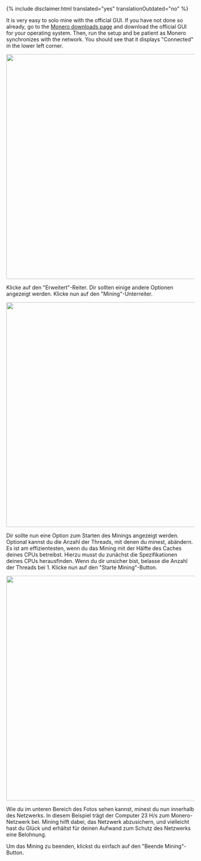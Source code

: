 {% include disclaimer.html translated="yes" translationOutdated="no" %}

It is very easy to solo mine with the official GUI. If you have not done so already, go to the <a href="{{site.baseurl}}/downloads/">Monero downloads page</a> and download the official GUI for your operating system. Then, run the setup and be patient as Monero synchronizes with the network. You should see that it displays "Connected" in the lower left corner.

<img src="/img/resources/user-guides/en/solo_mine_GUI/01.PNG" style="width: 600px;"/>

Klicke auf den "Erweitert"-Reiter. Dir sollten einige andere Optionen
angezeigt werden. Klicke nun auf den "Mining"-Unterreiter.

<img src="/img/resources/user-guides/en/solo_mine_GUI/02.PNG" style="width: 600px;"/>

Dir sollte nun eine Option zum Starten des Minings angezeigt
werden. Optional kannst du die Anzahl der Threads, mit denen du minest,
abändern. Es ist am effizientesten, wenn du das Mining mit der Hälfte des
Caches deines CPUs betreibst. Hierzu musst du zunächst die Spezifikationen
deines CPUs herausfinden. Wenn du dir unsicher bist, belasse die Anzahl der
Threads bei 1. Klicke nun auf den "Starte Mining"-Button.

<img src="/img/resources/user-guides/en/solo_mine_GUI/03.PNG" style="width: 600px;"/>

Wie du im unteren Bereich des Fotos sehen kannst, minest du nun innerhalb
des Netzwerks. In diesem Beispiel trägt der Computer 23 H/s zum
Monero-Netzwerk bei. Mining hilft dabei, das Netzwerk abzusichern, und
vielleicht hast du Glück und erhältst für deinen Aufwand zum Schutz des
Netzwerks eine Belohnung.

Um das Mining zu beenden, klickst du einfach auf den "Beende Mining"-Button.
